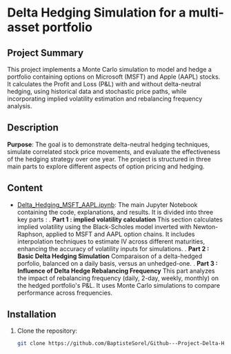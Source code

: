 # Delta Hedging Simulation for a multi-asset portfolio

## Project Summary
This project implements a Monte Carlo simulation to model and hedge a portfolio containing options on Microsoft (MSFT) and Apple (AAPL) stocks. It calculates the Profit and Loss (P&L) with and without delta-neutral hedging, using historical data and stochastic price paths, while incorporating implied volatility estimation and rebalancing frequency analysis.

## Description
**Purpose**: The goal is to demonstrate delta-neutral hedging techniques, simulate correlated stock price movements, and evaluate the effectiveness of the hedging strategy over one year. The project is structured in three main parts to explore different aspects of option pricing and hedging.

## Content
- [Delta_Hedging_MSFT_AAPL.ipynb](https://github.com/BaptisteSorel/Github---Profect-Delta-Hedging/blob/main/Python%20Project.ipynb): The main Jupyter Notebook containing the code, explanations, and results.
It is divided into three key parts :
. **Part 1 : implied volatility calculation**
  This section calculates implied volatility using the Black-Scholes model inverted with Newton-Raphson, applied to MSFT and AAPL option chains. It includes interpolation techniques  to estimate IV across different maturities, enhancing the accuracy of volatility inputs for simulations.
. **Part 2 : Basic Delta Hedging Simulation**
  Comparaison of a delta-hedged porfolio, balanced on a daily basis, versus an unhedged-one.
. **Part 3 : Influence of Delta Hedge Rebalancing Frequency**
  This part analyzes the impact of rebalancing frequency (daily, 2-day, weekly, monthly) on the hedged portfolio's P&L. It uses Monte Carlo simulations to compare performance across frequencies.
  

## Installation
1. Clone the repository:  
   ```bash
   git clone https://github.com/BaptisteSorel/Github---Project-Delta-HedgingL.git
 

